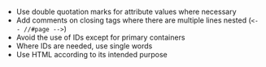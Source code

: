 - Use double quotation marks for attribute values where necessary
- Add comments on closing tags where there are multiple lines nested (<code><-- //#page --></code>)
- Avoid the use of IDs except for primary containers
- Where IDs are needed, use single words
- Use HTML according to its intended purpose